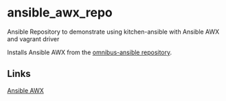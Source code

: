 # ansible_awx_repo
Ansible Repository to demonstrate using kitchen-ansible with Ansible AWX and vagrant driver

Installs Ansible AWX from the [omnibus-ansible repository](https://github.com/neillturner/omnibus-ansible).

## Links

[Ansible AWX](https://media-glass.es/ansible-awx-cdb395fb70c7)
